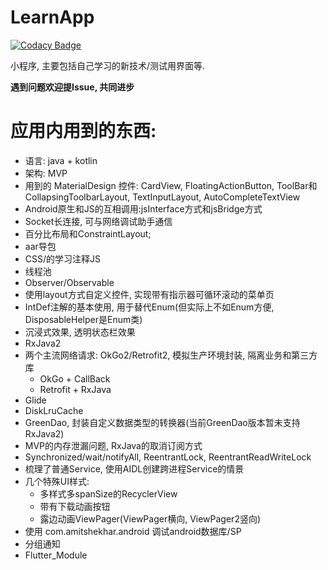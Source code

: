 # LearnApp

[![Codacy Badge](https://api.codacy.com/project/badge/Grade/fc0814d10ea64777866c84c8ab209c58)](https://app.codacy.com/app/550341130/LearnApp?utm_source=github.com&utm_medium=referral&utm_content=YouCii/LearnApp&utm_campaign=Badge_Grade_Settings)

小程序, 主要包括自己学习的新技术/测试用界面等.

**遇到问题欢迎提Issue, 共同进步**

# 应用内用到的东西:
- 语言: java + kotlin
- 架构: MVP
- 用到的 MaterialDesign 控件: CardView, FloatingActionButton, ToolBar和CollapsingToolbarLayout, TextInputLayout, AutoCompleteTextView
- Android原生和JS的互相调用:jsInterface方式和jsBridge方式
- Socket长连接, 可与网络调试助手通信
- 百分比布局和ConstraintLayout;
- aar导包
- CSS/的学习注释JS
- 线程池
- Observer/Observable
- 使用layout方式自定义控件, 实现带有指示器可循环滚动的菜单页
- IntDef注解的基本使用, 用于替代Enum(但实际上不如Enum方便, DisposableHelper是Enum类)
- 沉浸式效果, 透明状态栏效果
- RxJava2
- 两个主流网络请求: OkGo2/Retrofit2, 模拟生产环境封装, 隔离业务和第三方库
    - OkGo + CallBack
    - Retrofit + RxJava
- Glide
- DiskLruCache
- GreenDao, 封装自定义数据类型的转换器(当前GreenDao版本暂未支持RxJava2)
- MVP的内存泄漏问题, RxJava的取消订阅方式
- Synchronized/wait/notifyAll, ReentrantLock, ReentrantReadWriteLock
- 梳理了普通Service, 使用AIDL创建跨进程Service的情景
- 几个特殊UI样式:
    - 多样式多spanSize的RecyclerView
    - 带有下载动画按钮
    - 露边动画ViewPager(ViewPager横向, ViewPager2竖向)
- 使用 com.amitshekhar.android 调试android数据库/SP    
- 分组通知
- Flutter_Module
